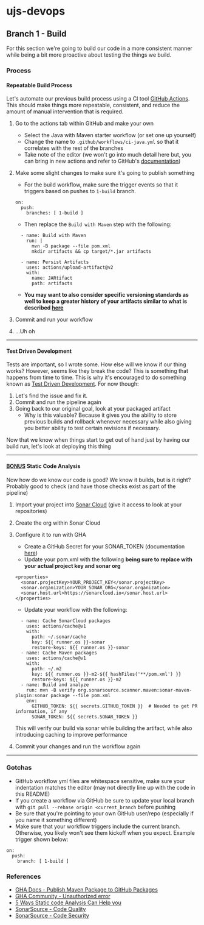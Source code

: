 # ujs-devops

## Branch 1 - Build
For this section we're going to build our code in a more consistent manner while being a bit more proactive about testing
the things we build.

### Process

#### Repeatable Build Process

Let's automate our previous build process using a CI tool [GitHub Actions](https://docs.github.com/en/actions). This should
make things more repeatable, consistent, and reduce the amount of manual intervention that is required.

1. Go to the actions tab within GitHub and make your own
      - Select the Java with Maven starter workflow (or set one up yourself)
      - Change the name to `.github/workflows/ci-java.yml` so that it correlates with the rest of the branches
      - Take note of the editor (we won't go into much detail here but, you can bring in new actions and refer to GitHub's [documentation](https://github.blog/2019-10-01-new-workflow-editor-for-github-actions/))
1. Make some slight changes to make sure it's going to publish something
    - For the build workflow, make sure the trigger events so that it triggers based on pushes to `1-build` 
    branch.
    ```
    on:
      push:
        branches: [ 1-build ]        
    ```
    - Then replace the `Build with Maven` step with the following:
    ```
      - name: Build with Maven
        run: |
          mvn -B package --file pom.xml
          mkdir artifacts && cp target/*.jar artifacts

      - name: Persist Artifacts
        uses: actions/upload-artifact@v2
        with:
          name: JARtifact
          path: artifacts

    ```
    - **You may want to also consider specific versioning standards as well to keep a greater history of your artifacts similar
to what is described [here](https://medium.com/@wakingrufus/semantic-versioning-96cff0830736)**

1. Commit and run your workflow
1. ...Uh oh

---

#### Test Driven Development

Tests are important, so I wrote some. How else will we know if our thing works? However, seems like they break the code?
This is something that happens from time to time. This is why it's encouraged to do something known as
[Test Driven Development](https://en.wikipedia.org/wiki/Test-driven_development). For now though:

1. Let's find the issue and fix it.
1. Commit and run the pipeline again
1. Going back to our original goal, look at your packaged artifact
    - Why is this valuable? Because it gives you the ability to store previous builds and rollback whenever necessary
    while also giving you better ability to test certain revisions if necessary.
    
Now that we know when things start to get out of hand just by having our build run, let's look at deploying this thing

---

#### <ins>**BONUS**</ins> Static Code Analysis

Now how do we know our code is good? We know it builds, but is it right? Probably good to check (and have those checks
exist as part of the pipeline)

1. Import your project into [Sonar Cloud](https://sonarcloud.io/github?gads_campaign=North-America-SonarCloud&gads_ad_group=SC-GitHub&gads_keyword=sonarcloud%20github&gclid=CjwKCAjwqIiFBhAHEiwANg9szvr0JVWzwaxeu1lbtrLEDAFvvZLF8WabyTrzSvdddV4Whq81Hvaz6BoCcj8QAvD_BwE)
(give it access to look at your repositories)
1. Create the org within Sonar Cloud
1. Configure it to run with GHA
    - Create a GitHub Secret for your SONAR_TOKEN (documentation [here](https://docs.github.com/en/actions/reference/encrypted-secrets#creating-encrypted-secrets-for-a-repository))
    - Update your pom.xml with the following **being sure to replace with your actual project key and sonar org**
    ```
    <properties>
      <sonar.projectKey>YOUR_PROJECT_KEY</sonar.projectKey>
      <sonar.organization>YOUR_SONAR_ORG</sonar.organization>
      <sonar.host.url>https://sonarcloud.io</sonar.host.url>
    </properties>
    ```

    - Update your workflow with the following: 
    ```
      - name: Cache SonarCloud packages
        uses: actions/cache@v1
        with:
          path: ~/.sonar/cache
          key: ${{ runner.os }}-sonar
          restore-keys: ${{ runner.os }}-sonar
      - name: Cache Maven packages
        uses: actions/cache@v1
        with:
          path: ~/.m2
          key: ${{ runner.os }}-m2-${{ hashFiles('**/pom.xml') }}
          restore-keys: ${{ runner.os }}-m2
      - name: Build and analyze
        run: mvn -B verify org.sonarsource.scanner.maven:sonar-maven-plugin:sonar package --file pom.xml
        env:
          GITHUB_TOKEN: ${{ secrets.GITHUB_TOKEN }}  # Needed to get PR information, if any
          SONAR_TOKEN: ${{ secrets.SONAR_TOKEN }}
     ```
    This will verify our build via sonar while building the artifact, while also introducing caching to improve performance

1. Commit your changes and run the workflow again

---

### Gotchas
- GitHub workflow yml files are whitespace sensitive, make sure your indentation matches the editor (may not directly 
line up with the code in this README)
- If you create a workflow via GitHub be sure to update your local branch with `git pull --rebase origin <current_branch`
before pushing
- Be sure that you're pointing to your own GitHub user/repo (especially if you name it something different)
- Make sure that your workflow triggers include the current branch. Otherwise, you likely won't see them kickoff
when you expect. Example trigger shown below:
```
on:
  push:
    branch: [ 1-build ]
```

### References

- [GHA Docs - Publish Maven Package to GitHub Packages](https://docs.github.com/en/actions/guides/publishing-java-packages-with-maven)
- [GHA Community - Unauthorized error](https://github.community/t/deploying-to-github-packages-from-github-actions-returns-unauthorized-error/18156)
- [5 Ways Static code Analysis Can Help you](https://sdtimes.com/test/5-ways-static-code-analysis-can-save-you/)
- [SonarSource - Code Quality](https://www.sonarsource.com/why-us/code-quality/)
- [SonarSource - Code Security](https://www.sonarsource.com/why-us/code-security/)
